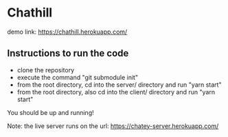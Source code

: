 # Chathill
demo link: https://chathill.herokuapp.com/

## Instructions to run the code
- clone the repository
- execute the command "git submodule init"
- from the root directory, cd into the server/ directory and run "yarn start"
- from the root directory, also cd into the client/ directory and run "yarn start"

You should be up and running!

Note: the live server runs on the url: https://chatey-server.herokuapp.com/
